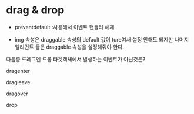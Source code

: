 # drag & drop



- preventdefault :사용해서 이벤트 핸들러 해제



- img 속성은 draggable 속성의 default 값이 ture여서 설정 안해도 되지만 나머지 엘리먼트 들은 draggable 속성을 설정해줘야 한다.                       



다음중 드레그엔 드롭 타겟객체에서 발생하는 이벤트가 아닌것은?

dragenter

dragleave

dragover

drop
